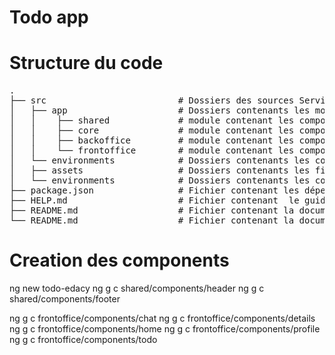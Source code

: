 # Todo app

# Structure du code

<pre>
.
├── src                         # Dossiers des sources Service ,Entity et Extensions Twig
│   ├── app                     # Dossiers contenants les modules 
│   │    ├── shared             # module contenant les composants partages
│   │    ├── core               # module contenant les composants de bases
│   │    ├── backoffice         # module contenant les composants de back office
│   │    └── frontoffice        # module contenant les composants de front office
│   └── environments            # Dossiers contenants les configurations de environnements 
│   ├── assets                  # Dossiers contenants les fichiers statics
│   └── environments            # Dossiers contenants les configurations de environnements 
├── package.json                # Fichier contenant les dépendances  du projet
├── HELP.md                     # Fichier contenant  le guide pour les développeurs
├── README.md                   # Fichier contenant la documentation du projet
└── README.md                   # Fichier contenant la documentation du projet
</pre>

# Creation des components 
  ng new todo-edacy
  ng g c shared/components/header
  ng g c shared/components/footer

  ng g c frontoffice/components/chat
  ng g c frontoffice/components/details
  ng g c frontoffice/components/home
  ng g c frontoffice/components/profile
  ng g c frontoffice/components/todo

